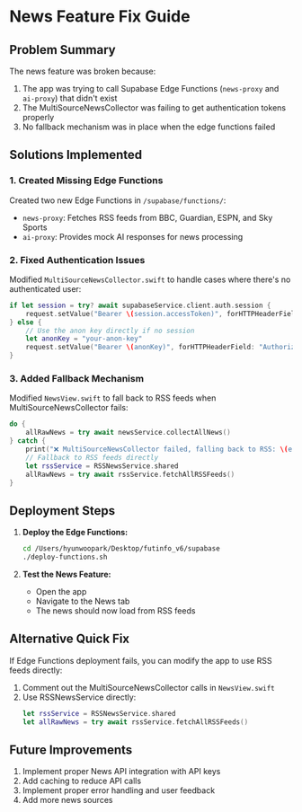 # News Feature Fix Guide

## Problem Summary
The news feature was broken because:
1. The app was trying to call Supabase Edge Functions (`news-proxy` and `ai-proxy`) that didn't exist
2. The MultiSourceNewsCollector was failing to get authentication tokens properly
3. No fallback mechanism was in place when the edge functions failed

## Solutions Implemented

### 1. Created Missing Edge Functions
Created two new Edge Functions in `/supabase/functions/`:
- `news-proxy`: Fetches RSS feeds from BBC, Guardian, ESPN, and Sky Sports
- `ai-proxy`: Provides mock AI responses for news processing

### 2. Fixed Authentication Issues
Modified `MultiSourceNewsCollector.swift` to handle cases where there's no authenticated user:
```swift
if let session = try? await supabaseService.client.auth.session {
    request.setValue("Bearer \(session.accessToken)", forHTTPHeaderField: "Authorization")
} else {
    // Use the anon key directly if no session
    let anonKey = "your-anon-key"
    request.setValue("Bearer \(anonKey)", forHTTPHeaderField: "Authorization")
}
```

### 3. Added Fallback Mechanism
Modified `NewsView.swift` to fall back to RSS feeds when MultiSourceNewsCollector fails:
```swift
do {
    allRawNews = try await newsService.collectAllNews()
} catch {
    print("❌ MultiSourceNewsCollector failed, falling back to RSS: \(error)")
    // Fallback to RSS feeds directly
    let rssService = RSSNewsService.shared
    allRawNews = try await rssService.fetchAllRSSFeeds()
}
```

## Deployment Steps

1. **Deploy the Edge Functions:**
   ```bash
   cd /Users/hyunwoopark/Desktop/futinfo_v6/supabase
   ./deploy-functions.sh
   ```

2. **Test the News Feature:**
   - Open the app
   - Navigate to the News tab
   - The news should now load from RSS feeds

## Alternative Quick Fix
If Edge Functions deployment fails, you can modify the app to use RSS feeds directly:

1. Comment out the MultiSourceNewsCollector calls in `NewsView.swift`
2. Use RSSNewsService directly:
   ```swift
   let rssService = RSSNewsService.shared
   let allRawNews = try await rssService.fetchAllRSSFeeds()
   ```

## Future Improvements
1. Implement proper News API integration with API keys
2. Add caching to reduce API calls
3. Implement proper error handling and user feedback
4. Add more news sources